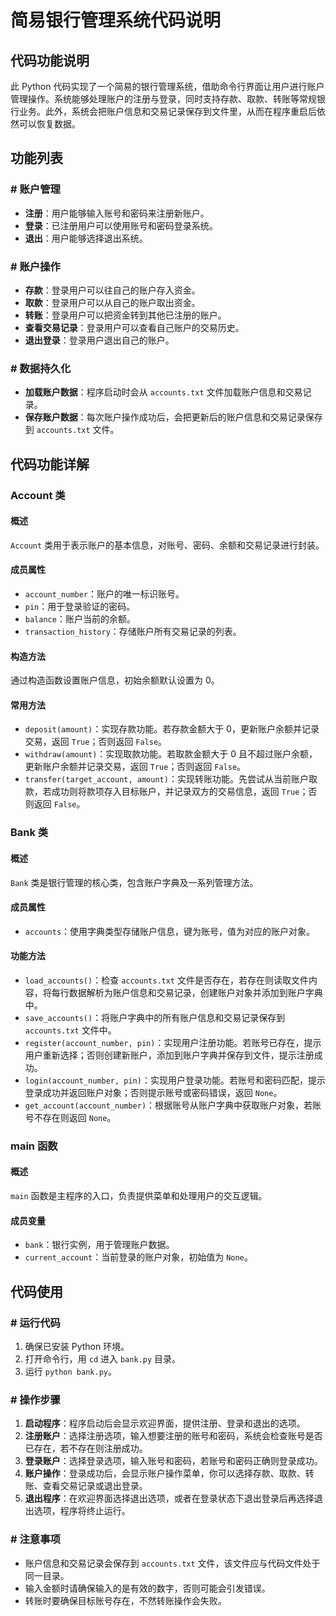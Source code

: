 # 简易银行管理系统代码说明

## 代码功能说明
此 Python 代码实现了一个简易的银行管理系统，借助命令行界面让用户进行账户管理操作。系统能够处理账户的注册与登录，同时支持存款、取款、转账等常规银行业务。此外，系统会把账户信息和交易记录保存到文件里，从而在程序重启后依然可以恢复数据。

## 功能列表
### # 账户管理
- **注册**：用户能够输入账号和密码来注册新账户。
- **登录**：已注册用户可以使用账号和密码登录系统。
- **退出**：用户能够选择退出系统。

### # 账户操作
- **存款**：登录用户可以往自己的账户存入资金。
- **取款**：登录用户可以从自己的账户取出资金。
- **转账**：登录用户可以把资金转到其他已注册的账户。
- **查看交易记录**：登录用户可以查看自己账户的交易历史。
-  **退出登录**：登录用户退出自己的账户。

### # 数据持久化
- **加载账户数据**：程序启动时会从 `accounts.txt` 文件加载账户信息和交易记录。
- **保存账户数据**：每次账户操作成功后，会把更新后的账户信息和交易记录保存到 `accounts.txt` 文件。

## 代码功能详解
### Account 类
#### 概述
`Account` 类用于表示账户的基本信息，对账号、密码、余额和交易记录进行封装。

#### 成员属性
- `account_number`：账户的唯一标识账号。
- `pin`：用于登录验证的密码。
- `balance`：账户当前的余额。
- `transaction_history`：存储账户所有交易记录的列表。

#### 构造方法
通过构造函数设置账户信息，初始余额默认设置为 0。

#### 常用方法
- `deposit(amount)`：实现存款功能。若存款金额大于 0，更新账户余额并记录交易，返回 `True`；否则返回 `False`。
- `withdraw(amount)`：实现取款功能。若取款金额大于 0 且不超过账户余额，更新账户余额并记录交易，返回 `True`；否则返回 `False`。
- `transfer(target_account, amount)`：实现转账功能。先尝试从当前账户取款，若成功则将款项存入目标账户，并记录双方的交易信息，返回 `True`；否则返回 `False`。

### Bank 类
#### 概述
`Bank` 类是银行管理的核心类，包含账户字典及一系列管理方法。

#### 成员属性
- `accounts`：使用字典类型存储账户信息，键为账号，值为对应的账户对象。

#### 功能方法
- `load_accounts()`：检查 `accounts.txt` 文件是否存在，若存在则读取文件内容，将每行数据解析为账户信息和交易记录，创建账户对象并添加到账户字典中。
- `save_accounts()`：将账户字典中的所有账户信息和交易记录保存到 `accounts.txt` 文件中。
- `register(account_number, pin)`：实现用户注册功能。若账号已存在，提示用户重新选择；否则创建新账户，添加到账户字典并保存到文件，提示注册成功。
- `login(account_number, pin)`：实现用户登录功能。若账号和密码匹配，提示登录成功并返回账户对象；否则提示账号或密码错误，返回 `None`。
- `get_account(account_number)`：根据账号从账户字典中获取账户对象，若账号不存在则返回 `None`。

### main 函数
#### 概述
`main` 函数是主程序的入口，负责提供菜单和处理用户的交互逻辑。

#### 成员变量
- `bank`：银行实例，用于管理账户数据。
- `current_account`：当前登录的账户对象，初始值为 `None`。

## 代码使用
### # 运行代码
1. 确保已安装 Python 环境。
2. 打开命令行，用 `cd` 进入 `bank.py` 目录。
3. 运行 `python bank.py`。

### # 操作步骤
1. **启动程序**：程序启动后会显示欢迎界面，提供注册、登录和退出的选项。
2. **注册账户**：选择注册选项，输入想要注册的账号和密码，系统会检查账号是否已存在，若不存在则注册成功。
3. **登录账户**：选择登录选项，输入账号和密码，若账号和密码正确则登录成功。
4. **账户操作**：登录成功后，会显示账户操作菜单，你可以选择存款、取款、转账、查看交易记录或退出登录。
5. **退出程序**：在欢迎界面选择退出选项，或者在登录状态下退出登录后再选择退出选项，程序将终止运行。

### # 注意事项
- 账户信息和交易记录会保存到 `accounts.txt` 文件，该文件应与代码文件处于同一目录。
- 输入金额时请确保输入的是有效的数字，否则可能会引发错误。
- 转账时要确保目标账号存在，不然转账操作会失败。 
